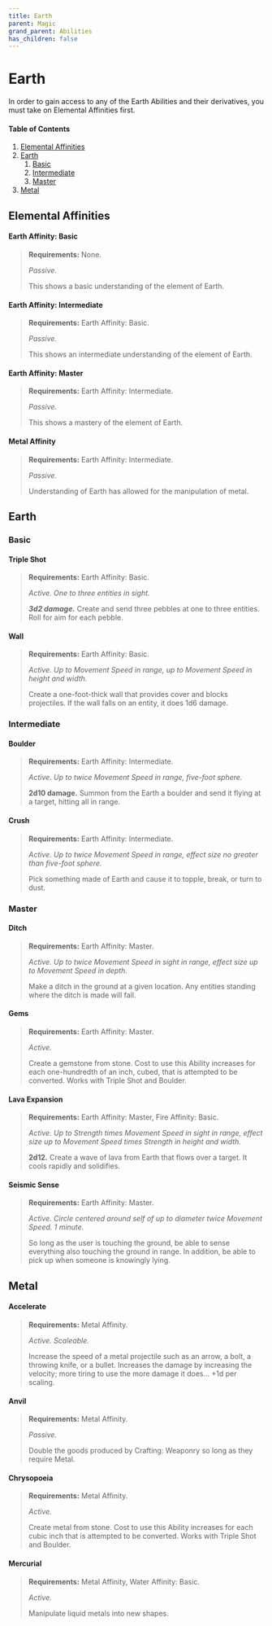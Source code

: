 ```yaml
---
title: Earth
parent: Magic
grand_parent: Abilities
has_children: false
---
```


# Earth

In order to gain access to any of the Earth Abilities and their derivatives, you must take on Elemental Affinities first.

#### Table of Contents
1. [Elemental Affinities](#elemental-affinities)
2. [Earth](#earth-1)
    1. [Basic](#basic)
    2. [Intermediate](#intermediate)
    3. [Master](#master)
4. [Metal](#metal)

## Elemental Affinities

#### **Earth Affinity: Basic**
> **Requirements:** None.
> 
> *Passive*.
>
> This shows a basic understanding of the element of Earth.

#### **Earth Affinity: Intermediate**
> **Requirements:** Earth Affinity: Basic.
>
> *Passive.*
>
> This shows an intermediate understanding of the element of Earth.

#### **Earth Affinity: Master**
> **Requirements:** Earth Affinity: Intermediate.
>
> *Passive.*
>
> This shows a mastery of the element of Earth.

#### **Metal Affinity**
> **Requirements:** Earth Affinity: Intermediate.
>
> *Passive.*
>
> Understanding of Earth has allowed for the manipulation of metal.

## Earth

### Basic

#### Triple Shot
> **Requirements:** Earth Affinity: Basic.
>
> *Active. One to three entities in sight.*
>
> ***3d2 damage.*** Create and send three pebbles at one to three entities. Roll for aim for each pebble.

#### Wall
> **Requirements:** Earth Affinity: Basic.
>
> *Active. Up to Movement Speed in range, up to Movement Speed in height and width.*
>
> Create a one-foot-thick wall that provides cover and blocks projectiles. If the wall falls on an entity, it does 1d6 damage. 

### Intermediate

#### Boulder
> **Requirements:** Earth Affinity: Intermediate.
>
> *Active. Up to twice Movement Speed in range, five-foot sphere.*
>
> **2d10 damage.** Summon from the Earth a boulder and send it flying at a target, hitting all in range.

#### Crush
> **Requirements:** Earth Affinity: Intermediate.
>
> *Active. Up to twice Movement Speed in range, effect size no greater than five-foot sphere.*
>
> Pick something made of Earth and cause it to topple, break, or turn to dust.

### Master

#### Ditch
> **Requirements:** Earth Affinity: Master.
>
> *Active. Up to twice Movement Speed in sight in range, effect size up to Movement Speed in depth.*
>
> Make a ditch in the ground at a given location. Any entities standing where the ditch is made will fall.

#### Gems
> **Requirements:** Earth Affinity: Master.
>
> *Active.*
>
> Create a gemstone from stone. Cost to use this Ability increases for each one-hundredth of an inch, cubed, that is attempted to be converted. Works with Triple Shot and Boulder.

#### Lava Expansion
> **Requirements:** Earth Affinity: Master, Fire Affinity: Basic.
>
> *Active. Up to Strength times Movement Speed in sight in range, effect size up to Movement Speed times Strength in height and width.*
>
> **2d12.** Create a wave of lava from Earth that flows over a target. It cools rapidly and solidifies.

#### Seismic Sense
> **Requirements:** Earth Affinity: Master.
>
> *Active. Circle centered around self of up to diameter twice Movement Speed. 1 minute.*
>
> So long as the user is touching the ground, be able to sense everything also touching the ground in range. In addition, be able to pick up when someone is knowingly lying.

## Metal

#### Accelerate
> **Requirements:** Metal Affinity.
>
> *Active. Scaleable.*
>
> Increase the speed of a metal projectile such as an arrow, a bolt, a throwing knife, or a bullet. Increases the damage by increasing the velocity; more tiring to use the more damage it does... +1d per scaling.

#### Anvil
> **Requirements:** Metal Affinity.
>
> *Passive.*
>
> Double the goods produced by Crafting: Weaponry so long as they require Metal.

#### Chrysopoeia
> **Requirements:** Metal Affinity.
>
> *Active.*
>
> Create metal from stone. Cost to use this Ability increases for each cubic inch that is attempted to be converted. Works with Triple Shot and Boulder.

#### Mercurial
> **Requirements:** Metal Affinity, Water Affinity: Basic.
>
> *Active.*
>
> Manipulate liquid metals into new shapes.
